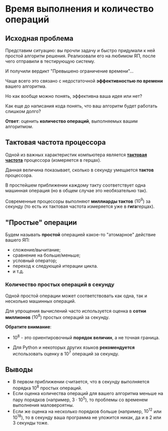 # Время выполнения и количество операций

## Исходная проблема

Представим ситуацию: вы прочли задачу и быстро придумали к ней простой алгоритм решения. Реализовали его на любимом ЯП, после чего отправили в тестирующую систему.

И получили вердикт "Превышено ограничение времени"...

Чаще всего это связано с недостаточной **эффективностью по времени** вашего алгоритма.

Но как вообще можно понять, эффективна ваша идея или нет?

Как еще до написания кода понять, что ваш алгоритм будет работать слишком долго?

**Ответ**: оценить **количество операций**, выполняемых вашим алгоритмом.

## Тактовая частота процессора

Одной из важных характеристик компьютера является **[тактовая частота](https://ru.wikipedia.org/wiki/Тактовый_сигнал)** процессора (измеряется в герцах).

Данная величина показывает, сколько в секунду умещается **тактов** процессора.

В простейшем приближении каждому такту соответствует одна машинная операция (но в общем случае это необязательно так).

Современные процессоры выполняют **миллиарды тактов** ($10^9$) за секунду (то есть их тактовая частота измеряется уже в **гига**герцах).

## "Простые" операции

Будем называть **простой** операцией какое-то "атомарное" действие вашего ЯП:

- сложение/вычитание;
- сравнение на больше/меньше;
- условный оператор;
- переход к следующей итерации цикла.
- и т.д.

### Количество простых операций в секунду

Одной простой операции может соответствовать как одна, так и несколько машинных операций.

Для упрощения вычислений часто используется оценка в **сотни миллионов** ($10^8$) простых операций за секунду.

**Обратите внимание**: 

- $10^8$ - это ориентировочный **порядок величин**, а не точная граница.

- Для Python и некоторых других языков **рекомендуется** использовать оценку в $10^7$ операций за секунду. 

## Выводы

- В первом приближении считается, что в секунду выполняется порядка $10^8$ простых операций.
- Если оценка количества операций для вашего алгоритма меньше на пару порядков (например, $3 \cdot 10^5$), то проблемы со временем выполнения маловероятны.
- Если же оценка на несколько порядков больше (например, $10^{12}$ или $10^{18}$), то в секунду ваша программа не уложится никак, да и в 2 или 3 секунды тоже.
